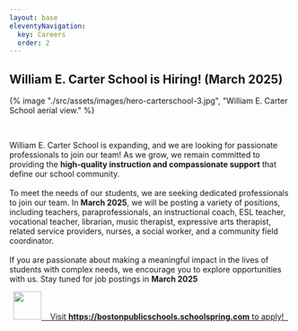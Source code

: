 ```yaml
---
layout: base
eleventyNavigation:
  key: Careers
  order: 2
---
```


## William E. Carter School is Hiring! (March 2025)

<div class="row mt-3">
  <div class="col-12">
    <div class="img-fit-cover-container rounded-3 bg-light">
      {% image "./src/assets/images/hero-carterschool-3.jpg", "William E. Carter School aerial view." %}
    </div>
  </div>
</div>
<p>&nbsp;</p>

William E. Carter School is expanding, and we are looking for 
passionate professionals to join our team! As we grow, we remain 
committed to providing the **high-quality instruction and compassionate
support** that define our school community.
<br><br>
To meet the needs of our students, we are seeking dedicated 
professionals to join our team. In **March 2025**, we will be posting 
a variety of positions, including teachers, paraprofessionals, an 
instructional coach, ESL teacher, vocational teacher, librarian,
music therapist, expressive arts therapist, related service providers, 
nurses, a social worker, and a community field coordinator.
<br><br>
If you are passionate about making a meaningful impact in the lives 
of students with complex needs, we encourage you to explore 
opportunities with us. Stay tuned for job postings in **March 2025**

<div align="center">
  <p>
    <a class="btn btn-outline-dark" href="https://bostonpublicschools.schoolspring.com" target="_blank_">
      <img src="../../assets/images/job-application.png" height="50px"/>&nbsp;&nbsp;
      &nbsp;Visit <strong>https://bostonpublicschools.schoolspring.com</strong> to apply! &nbsp;
      <!-- <svg xmlns="http://www.w3.org/2000/svg" width="24" height="24" viewBox="0 0 24 24" fill="none" stroke="#000000" stroke-width="1.5" stroke-linecap="round" stroke-linejoin="round"><path d="M20 14.66V20a2 2 0 0 1-2 2H4a2 2 0 0 1-2-2V6a2 2 0 0 1 2-2h5.34"></path><polygon points="18 2 22 6 12 16 8 16 8 12 18 2"></polygon></svg>
      &nbsp;-->
    </a>
    <br/><br/><br/>
  </p>
</div>